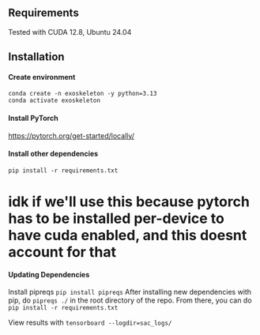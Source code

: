 ## Requirements
Tested with CUDA 12.8, Ubuntu 24.04

## Installation

#### Create environment
```
conda create -n exoskeleton -y python=3.13
conda activate exoskeleton
```

#### Install PyTorch
https://pytorch.org/get-started/locally/

#### Install other dependencies
`pip install -r requirements.txt`

# idk if we'll use this because pytorch has to be installed per-device to have cuda enabled, and this doesnt account for that
#### Updating Dependencies
Install pipreqs `pip install pipreqs`
After installing new dependencies with pip, do `pipreqs ./` in the root directory of the repo.
From there, you can do `pip install -r requirements.txt`

View results with 
`tensorboard --logdir=sac_logs/`